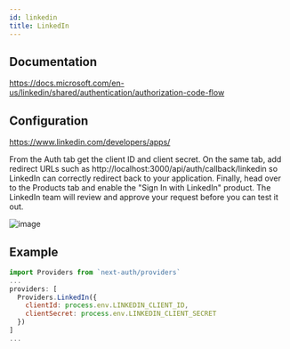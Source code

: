 ```yaml
---
id: linkedin
title: LinkedIn
---
```


## Documentation

https://docs.microsoft.com/en-us/linkedin/shared/authentication/authorization-code-flow

## Configuration

https://www.linkedin.com/developers/apps/

From the Auth tab get the client ID and client secret. On the same tab, add redirect URLs such as http://localhost:3000/api/auth/callback/linkedin so LinkedIn can correctly redirect back to your application. Finally, head over to the Products tab and enable the "Sign In with LinkedIn" product. The LinkedIn team will review and approve your request before you can test it out.

![image](https://user-images.githubusercontent.com/330396/114429603-68195600-9b72-11eb-8311-62e58383c42b.png)

## Example

```js
import Providers from `next-auth/providers`
...
providers: [
  Providers.LinkedIn({
    clientId: process.env.LINKEDIN_CLIENT_ID,
    clientSecret: process.env.LINKEDIN_CLIENT_SECRET
  })
]
...
